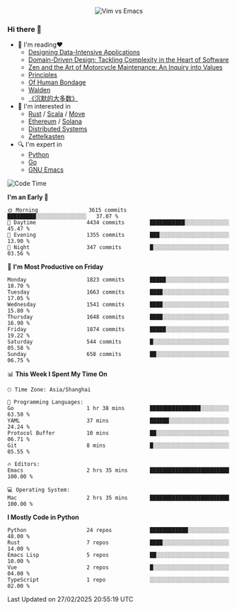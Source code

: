 <p align="center">
    <img src="https://gist.githubusercontent.com/coldnight/e696baffb094e71c96cb302118878eae/raw/40ea5053a6f66cc65f90f437e4173497da225958/banner.gif" alt="Vim vs Emacs" />
</p>

### Hi there 👋

- 📖 I'm reading❤️
    + [Designing Data-Intensive Applications](https://www.oreilly.com/library/view/designing-data-intensive-applications/9781491903063/)
    + [Domain-Driven Design: Tackling Complexity in the Heart of Software](https://www.dddcommunity.org/book/evans_2003/)
    + [Zen and the Art of Motorcycle Maintenance: An Inquiry into Values](https://en.wikipedia.org/wiki/Zen_and_the_Art_of_Motorcycle_Maintenance)
    + [Principles](https://www.principles.com/)
    + [Of Human Bondage](https://en.wikipedia.org/wiki/Of_Human_Bondage)
    + [Walden](https://en.wikipedia.org/wiki/Walden)
    + [《沉默的大多数》](https://en.wikipedia.org/wiki/Silent_majority)
- 🌱 I'm interested in
    + [Rust](https://www.rust-lang.org/) / [Scala](https://www.scala-lang.org/) / [Move](https://github.com/move-language/move/)
    + [Ethereum](https://ethereum.org/en/) / [Solana](https://solana.com/)
	+ [Distributed Systems](https://www.linuxzen.com/notes/topics/20200320174417_%E5%88%86%E5%B8%83%E5%BC%8F/)
	+ [Zettelkasten](https://www.linuxzen.com/notes/notes/20220120080920-slip_box/)
- 🔍 I'm expert in
    + [Python](https://www.python.org/)
    + [Go](https://go.dev/)
    + [GNU Emacs](https://www.gnu.org/software/emacs/)

<!--START_SECTION:waka-->
![Code Time](http://img.shields.io/badge/Code%20Time-3%2C219%20hrs%2053%20mins-blue)

**I'm an Early 🐤** 

```text
🌞 Morning                3615 commits        █████████░░░░░░░░░░░░░░░░   37.07 % 
🌆 Daytime                4434 commits        ███████████░░░░░░░░░░░░░░   45.47 % 
🌃 Evening                1355 commits        ███░░░░░░░░░░░░░░░░░░░░░░   13.90 % 
🌙 Night                  347 commits         █░░░░░░░░░░░░░░░░░░░░░░░░   03.56 % 
```
📅 **I'm Most Productive on Friday** 

```text
Monday                   1823 commits        █████░░░░░░░░░░░░░░░░░░░░   18.70 % 
Tuesday                  1663 commits        ████░░░░░░░░░░░░░░░░░░░░░   17.05 % 
Wednesday                1541 commits        ████░░░░░░░░░░░░░░░░░░░░░   15.80 % 
Thursday                 1648 commits        ████░░░░░░░░░░░░░░░░░░░░░   16.90 % 
Friday                   1874 commits        █████░░░░░░░░░░░░░░░░░░░░   19.22 % 
Saturday                 544 commits         █░░░░░░░░░░░░░░░░░░░░░░░░   05.58 % 
Sunday                   658 commits         ██░░░░░░░░░░░░░░░░░░░░░░░   06.75 % 
```


📊 **This Week I Spent My Time On** 

```text
🕑︎ Time Zone: Asia/Shanghai

💬 Programming Languages: 
Go                       1 hr 38 mins        ████████████████░░░░░░░░░   63.50 % 
YAML                     37 mins             ██████░░░░░░░░░░░░░░░░░░░   24.24 % 
Protocol Buffer          10 mins             ██░░░░░░░░░░░░░░░░░░░░░░░   06.71 % 
Git                      8 mins              █░░░░░░░░░░░░░░░░░░░░░░░░   05.55 % 

🔥 Editors: 
Emacs                    2 hrs 35 mins       █████████████████████████   100.00 % 

💻 Operating System: 
Mac                      2 hrs 35 mins       █████████████████████████   100.00 % 
```

**I Mostly Code in Python** 

```text
Python                   24 repos            ████████████░░░░░░░░░░░░░   48.00 % 
Rust                     7 repos             ████░░░░░░░░░░░░░░░░░░░░░   14.00 % 
Emacs Lisp               5 repos             ██░░░░░░░░░░░░░░░░░░░░░░░   10.00 % 
Vue                      2 repos             █░░░░░░░░░░░░░░░░░░░░░░░░   04.00 % 
TypeScript               1 repo              ░░░░░░░░░░░░░░░░░░░░░░░░░   02.00 % 
```




 Last Updated on 27/02/2025 20:55:19 UTC
<!--END_SECTION:waka-->
